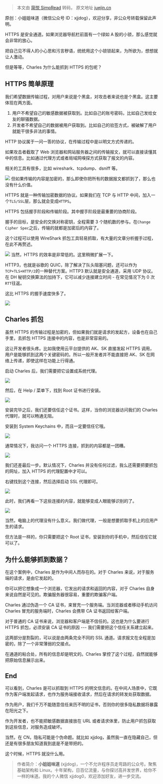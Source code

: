 > 本文由 [简悦 SimpRead](http://ksria.com/simpread/) 转码， 原文地址 [juejin.cn](https://juejin.cn/post/7137650081401929759)

原创：小姐姐味道（微信公众号 ID：xjjdog），欢迎分享，非公众号转载保留此声明。

HTTPS 是安全通道。如果浏览器导航栏前面有一个绿如 A 股的小锁，那么感觉就会非常的放心。

把自己见不得人的小心思和污言秽语，统统用这个小锁锁起来，为所欲为，想想就让人激动。

但是等等，Charles 为什么能抓到 HTTPS 的包呢？

HTTPS 简单原理
----------

我们希望数据传输过程，对用户来说是个黑盒，对攻击者来说也是个黑盒。这主要体现在两方面。

1.  用户不希望自己的敏感数据被获取到。比如自己的账号密码，比如自己发给女友的聊骚数据。
2.  开发者不希望自己的数据被用户获取到。比如自己的验签方式，被破解了用户就能干很多非法的事情。

HTTP 协议属于一问一答的协议，在传输过程中是以明文方式传递的。

如果攻击者截取了 Web 浏览器和网站服务器之间的传输报文，就可以直接读懂其中的信息。比如通过代理方式或者局域网嗅探方式获取了报文的内容。

相关的工具有很多，比如 wireshark、tcpdump、dsniff 等。

![](https://p9-juejin.byteimg.com/tos-cn-i-k3u1fbpfcp/502adf8c1a3d4ea3b207ef9ce12a7437~tplv-k3u1fbpfcp-zoom-in-crop-mark:3024:0:0:0.awebp?) 但如果传输的内容是加密的，那么即使你把所有的数据报文都抓到了，那么也没有什么价值。

HTTPS 就是一种传输加密数据的协议。如果我们在 TCP 与 HTTP 中间，加入一个`TLS/SSL`层，那么就会变成`HTTPS`。

HTTPS 包括握手阶段和传输阶段。其中握手阶段是最重要的协商阶段。

握手的目标，是安全的交换对称密钥，全程需要 3 个随机数的参与。在`Change Cipher Spec`之后，传输的就都是加密后的内容了。

这个过程可以使用 WireShark 抓包工具轻易抓取，有大量的文章分析握手过程，在此不再赘述。

![](https://p9-juejin.byteimg.com/tos-cn-i-k3u1fbpfcp/4dc6ffa49e7d4511a01f682ff7037147~tplv-k3u1fbpfcp-zoom-in-crop-mark:3024:0:0:0.awebp?) 当然，HTTPS 的效率是非常低的。这里稍微扩展一下。

HTTP3，也就是谷歌的 QUIC，除了解决了队头阻塞问题，还可以作为`TCP+TLS+HTTP/2`的一种替代方案。HTTP3 默认就是安全通道，采用 UDP 协议。在 DH 秘钥交换算法的加持下，它可以减少连接建立时间 - 在常见情况下为 0 次`RTT`往返。

这比 HTTPS 的握手速度快多了。

![](https://p6-juejin.byteimg.com/tos-cn-i-k3u1fbpfcp/3ae1de90c4ca40f9afef1744fc91ae8b~tplv-k3u1fbpfcp-zoom-in-crop-mark:3024:0:0:0.awebp?)

Charles 抓包
----------

虽然 HTTPS 的传输过程是加密的，但如果我们就是请求的发起方，设备也在自己手里，去抓包 HTTPS 连接中的内容，也是非常容易的。

这让开发者很头疼。比如我使用云平台提供的 AK、SK 直接发起 HTTPS 调用，用户是能够抓到这两个关键密码的。所以一般开发者并不能直接把 AK、SK 在网络上传递，即使这样在功能上行得通。

启动 Charles 后，我们需要把它设置成系统代理。

![](https://p6-juejin.byteimg.com/tos-cn-i-k3u1fbpfcp/993bcd4c23f741bf9a8a7af13c76b47f~tplv-k3u1fbpfcp-zoom-in-crop-mark:3024:0:0:0.awebp?)

然后，在 Help / 菜单下，找到 Root 证书进行安装。

![](https://p1-juejin.byteimg.com/tos-cn-i-k3u1fbpfcp/ff9d022ac8f54954b41455d86d22f56d~tplv-k3u1fbpfcp-zoom-in-crop-mark:3024:0:0:0.awebp?)

安装完毕之后，我们还要信任这个证书。这样，当你的浏览器访问我们的 Charles 代理时，就可以畅通无阻。

安装到 System Keychains 中，而且一定要信任它哦。

![](https://p9-juejin.byteimg.com/tos-cn-i-k3u1fbpfcp/32dfbd5d0bd54e1a929febc7f5663790~tplv-k3u1fbpfcp-zoom-in-crop-mark:3024:0:0:0.awebp?)

通常情况下，我访问一个 HTTPS 连接，抓到的内容都是一团糟。

![](https://p9-juejin.byteimg.com/tos-cn-i-k3u1fbpfcp/7abaee2152c4422389a850e5fe7d6400~tplv-k3u1fbpfcp-zoom-in-crop-mark:3024:0:0:0.awebp?)

我们还差最后一步。默认情况下，Charles 并没有任何过滤，我么还需要把要抓包的网址，加入 HTTPS 的代理配置中才可以。

右键找到这个连接，然后选择启动 SSL 代理即可。

![](https://p9-juejin.byteimg.com/tos-cn-i-k3u1fbpfcp/db1cf0a9d2f944c7adb7c7c5fb5b304a~tplv-k3u1fbpfcp-zoom-in-crop-mark:3024:0:0:0.awebp?)

此时，我们再看一下这些连接的内容，就能够变成人眼能够识别的了。

![](https://p3-juejin.byteimg.com/tos-cn-i-k3u1fbpfcp/0035a94da2964706919edd74b5094920~tplv-k3u1fbpfcp-zoom-in-crop-mark:3024:0:0:0.awebp?)

当然，电脑上的代理没有什么意义。我们做代理，一般是想要抓取手机上的应用产生的请求。

但方法是一样的，你只需要把这个 Root 证书，安装到你的手机中，然后信任它就可以了。

为什么能够抓到数据？
----------

在这个案例中，Charles 是作为中间人而存在的。对于 Charles 来说，对于服务端的请求，是由它发起的。

你可以把它想象成一个浏览器，它发出的请求和返回的内容，对于 Charles 自身来说自然是可见的。欺骗服务器很容易，重要的欺骗客户端。

Charles 通过伪造一个 CA 证书，来冒充一个服务端。当浏览器或者移动手机访问 Charles 冒充的服务端时，Charles 会携带 CA 证书返回给客户端。

对于普通的 CA 证书来说，浏览器和客户端是不信任的。这也是为什么要进行 HTTPS 抓包，必须安装 CA 证书的原因 --- 我们需要把这个信任关系建立起来。

这两部分是割裂的，可以说是由两条完全不同的 SSL 通道。请求报文在全程是加密的，除了一个非常薄弱的交接点。

在通道的粘合处，所有的信息却是明文的。Charles 掌控了这个过程，自然就能够把原始信息展示出来。

End
---

可以看到，Charles 是可以抓取到 HTTPS 的明文信息的。在中间人场景中，它既作为客户端发起请求，也作为服务端接收请求，然后在请求的转发处获取数据。

作为用户，我们千万不能随意信任来历不明的证书，否则你的很多隐私数据将暴露在阳光之下。

作为开发者，也不能把敏感数据直接放在 URL 或者请求体里，防止用户抓包获取到这些信息，对服务造成破坏。

当然，在 CN，隐私可能是个伪命题。就比如 xjjdog，虽然我一直在隐藏自己，但还是有很多朋友知道我到底是不是带把的。

这个时候，HTTPS 就没什么用。

> 作者简介：**小姐姐味道** (xjjdog)，一个不允许程序员走弯路的公众号。聚焦基础架构和 Linux。十年架构，日百亿流量，与你探讨高并发世界，给你不一样的味道。我的个人微信 xjjdog0，欢迎添加好友，​进一步交流。​
